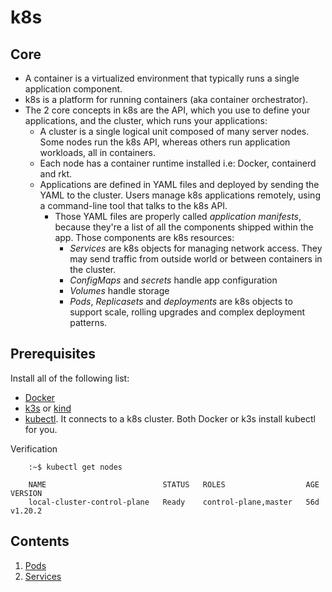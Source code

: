 # k8s

## Core

- A container is a virtualized environment that typically runs a single application component.
- k8s is a platform for running containers (aka container orchestrator).
- The 2 core concepts in k8s are the API, which you use to define your applications, and the cluster, which runs your applications:
  - A cluster is a single logical unit composed of many server nodes. Some nodes run the k8s API, whereas others run application workloads, all in containers.
  - Each node has a container runtime installed i.e: Docker, containerd and rkt.
  - Applications are defined in YAML files and deployed by sending the YAML to the cluster. Users manage k8s applications remotely, using a command-line tool that talks to the k8s API.
    - Those YAML files are properly called _application manifests_, because they're a list of all the components shipped within the app. Those components are k8s resources:
      - _Services_ are k8s objects for managing network access. They may send traffic from outside world or between containers in the cluster.
      - _ConfigMaps_ and _secrets_ handle app configuration
      - _Volumes_ handle storage
      - _Pods_, _Replicasets_ and _deployments_ are k8s objects to support scale, rolling upgrades and complex deployment patterns.

## Prerequisites

Install all of the following list:

- [Docker](https://www.docker.com/products/docker-desktop)
- [k3s](https://k3s.io/) or [kind](https://kind.sigs.k8s.io/docs/user/quick-start/#installation)
- [kubectl](https://kubernetes.io/docs/tasks/tools/). It connects to a k8s cluster. Both Docker or k3s install kubectl for you.

Verification

```
    :~$ kubectl get nodes

    NAME                          STATUS   ROLES                  AGE   VERSION
    local-cluster-control-plane   Ready    control-plane,master   56d   v1.20.2
```

## Contents

1. [Pods](01-pods/README.md)
2. [Services](02-services/README.md)
